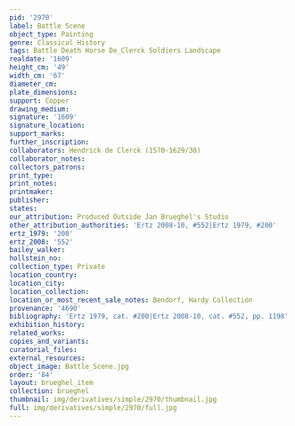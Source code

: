 ```yaml
---
pid: '2970'
label: Battle Scene
object_type: Painting
genre: Classical History
tags: Battle Death Horse De_Clerck Soldiers Landscape
realdate: '1609'
height_cm: '49'
width_cm: '67'
diameter_cm: 
plate_dimensions: 
support: Copper
drawing_medium: 
signature: '1609'
signature_location: 
support_marks: 
further_inscription: 
collaborators: Hendrick de Clerck (1570-1629/30)
collaborator_notes: 
collectors_patrons: 
print_type: 
print_notes: 
printmaker: 
publisher: 
states: 
our_attribution: Produced Outside Jan Brueghel's Studio
other_attribution_authorities: 'Ertz 2008-10, #552|Ertz 1979, #200'
ertz_1979: '200'
ertz_2008: '552'
bailey_walker: 
hollstein_no: 
collection_type: Private
location_country: 
location_city: 
location_collection: 
location_or_most_recent_sale_notes: Bendorf, Hardy Collection
provenance: '4690'
bibliography: 'Ertz 1979, cat. #200|Ertz 2008-10, cat. #552, pp. 1198'
exhibition_history: 
related_works: 
copies_and_variants: 
curatorial_files: 
external_resources: 
object_image: Battle_Scene.jpg
order: '84'
layout: brueghel_item
collection: brueghel
thumbnail: img/derivatives/simple/2970/thumbnail.jpg
full: img/derivatives/simple/2970/full.jpg
---
```

